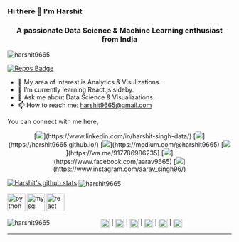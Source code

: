 ### Hi there 👋 I'm Harshit
<h3 align="center">A passionate Data Science & Machine Learning enthusiast from India</h3>

<p align="left"> <img src="https://komarev.com/ghpvc/?username=harshit9665" alt="harshit9665" /> </p>

[![Repos Badge](https://badges.pufler.dev/repos/harshit9665)](https://badges.pufler.dev)

- 🔭 My area of interest is Analytics & Visulizations.
- 🌱 I’m currently learning React.js sideby.
- 💬 Ask me about Data Science & Visualizations.
- 📫 How to reach me: harshit9665@gmail.com

You can connect with me here,
<center>
[<img src="https://img.shields.io/badge/linkedin-%230077B5.svg?&style=for-the-badge&logo=linkedin&logoColor=white" />](https://www.linkedin.com/in/harshit-singh-data/)
[<img src ="https://img.shields.io/badge/portfolio-web-%23.svg?&style=for-the-badge&logo=&logoColor=white%22">](https://harshit9665.github.io/)
[<img src="https://img.shields.io/badge/medium-%2312100E.svg?&style=for-the-badge&logo=medium&logoColor=white" />](https://medium.com/@harshit9665) 
[<img src="https://img.shields.io/badge/WHATSAPP-%2325D366.svg?&style=for-the-badge&logo=whatsapp&logoColor=white"/>](https://wa.me/917786986235)
[<img src = "https://img.shields.io/badge/facebook-%231877F2.svg?&style=for-the-badge&logo=facebook&logoColor=white">](https://www.facebook.com/aarav9665)
[<img src = "https://img.shields.io/badge/instagram-%23E4405F.svg?&style=for-the-badge&logo=instagram&logoColor=white">](https://www.instagram.com/aarav_singh96/)
</center>


[![Harshit's github stats](https://github-readme-stats.vercel.app/api?username=harshit9665)](https://github.com/harshit9665/github-readme-stats)
<img align="center" src="https://github-readme-stats.vercel.app/api?username=harshit9665&show_icons=true" alt="harshit9665" />


<center><p align="left">
<img src="https://devicons.github.io/devicon/devicon.git/icons/python/python-original.svg" alt="python" width="40" height="40"/> 
<img src="https://devicons.github.io/devicon/devicon.git/icons/mysql/mysql-original-wordmark.svg" alt="mysql" width="40" height="40"/> 
<img src="https://devicons.github.io/devicon/devicon.git/icons/react/react-original-wordmark.svg" alt="react" width="40" height="40"/></p>
<img align="left" src="https://github-readme-stats.vercel.app/api/top-langs/?username=harshit9665&layout=compact&hide=html" alt="harshit9665" /></center>


<p align="center"> 
<a href="https://linkedin.com/in/harshit-singh-data" target="blank"><img align="center" src="https://cdn.jsdelivr.net/npm/simple-icons@3.0.1/icons/linkedin.svg" alt="harshit-singh-data" height="20" width="20" /></a> |
<a href="https://medium.com/@harshit9665" target="blank"><img align="center" src="https://cdn.jsdelivr.net/npm/simple-icons@3.0.1/icons/medium.svg" alt="@harshit9665" height="20" width="20" /></a> |
<a href="https://fb.com/aarav9665" target="blank"><img align="center" src="https://cdn.jsdelivr.net/npm/simple-icons@3.0.1/icons/facebook.svg" alt="aarav9665" height="20" width="20" /></a> | 
<a href="https://twitter.com/harshit75492894" target="blank"><img align="center" src="https://cdn.jsdelivr.net/npm/simple-icons@3.0.1/icons/twitter.svg" alt="harshit75492894" height="20" width="20" /></a> | 
<a href="https://kaggle.com/harshit9665" target="blank"><img align="center" src="https://cdn.jsdelivr.net/npm/simple-icons@3.0.1/icons/kaggle.svg" alt="harshit9665" height="20" width="20" /></a> | 
<a href="https://instagram.com/aarav_singh96" target="blank"><img align="center" src="https://cdn.jsdelivr.net/npm/simple-icons@3.0.1/icons/instagram.svg" alt="aarav_singh96" height="20" width="20" /></a>
</p>



---
